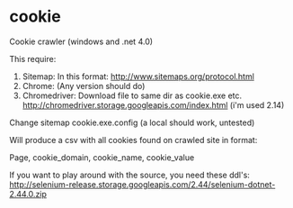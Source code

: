 # cookie
Cookie crawler (windows and .net 4.0)

This require:

1. Sitemap: In this format: http://www.sitemaps.org/protocol.html
2. Chrome: (Any version should do)
3. Chromedriver: Download file to same dir as cookie.exe etc. http://chromedriver.storage.googleapis.com/index.html (i'm used 2.14)

Change sitemap cookie.exe.config (a local should work, untested)

Will produce a csv with all cookies found on crawled site in format:

Page, cookie_domain, cookie_name, cookie_value

If you want to play around with the source, you need these ddl's: http://selenium-release.storage.googleapis.com/2.44/selenium-dotnet-2.44.0.zip
